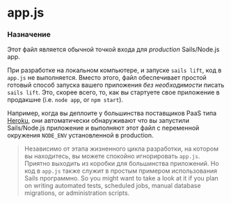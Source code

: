 # app.js

### Назначение

 Этот файл является обычной точкой входа для _production_ Sails/Node.js app.

При разработке на локальном компьютере, и запуске `sails lift`, код в `app.js` не выполняется.  Вместо этого, файл обеспечивает простой готовый способ запуска вашего приложения _без необходимости_ писать `sails lift`.  Это, скорее всего, то, как вы стартуете свое приложение в продакшне (i.e. `node app`, or `npm start`).

Например, когда вы деплоите у большинства поставщиков PaaS типа [Heroku](http://heroku.com), они автоматически обнаруживают что вы запустили Sails/Node.js приложение и выполняют этот файл с переменной окружения `NODE_ENV` установленной в production.

> Независимо от этапа жизненного цикла разработки, на котором вы находитесь, вы можете спокойно игнорировать `app.js`.  Приятно выходить из коробки для большинства приложений.  Но код в `app.js` также служит в простым примером использования Sails программно.  So you might want to take a look at it if you plan on writing automated tests, scheduled jobs, manual database migrations, or administration scripts.


<docmeta name="displayName" value="app.js">
